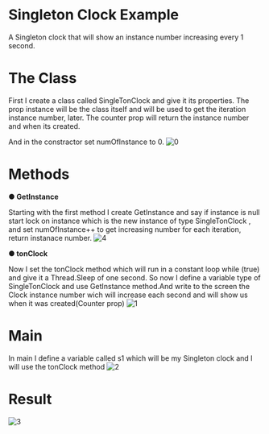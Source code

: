 # Singleton Clock Example
A Singleton clock that will show an instance number increasing every 1 second.

# The Class
First I create a class called SingleTonClock and give it its properties.
The prop instance will be the class itself and will be used to get the iteration instance number, later.
The counter prop will return the instance number and when its created.

And in the constractor set numOfInstance to 0.
![0](https://user-images.githubusercontent.com/80118008/129447564-5ff11f56-e7cb-454d-b521-3c8c75455826.PNG)

# Methods
**● GetInstance**

Starting with the first method I create GetInstance and say if instance is null start lock on instance which is the new instance of type SingleTonClock , and set numOfInstance++ to get increasing number for each iteration, return instanace number.
![4](https://user-images.githubusercontent.com/80118008/129447618-280c78aa-dde2-4e67-a378-c5fdb2366533.PNG)

**● tonClock**

Now I set the tonClock method which will run in a constant loop while (true) and give it a Thread.Sleep of one second.
So now I define a variable type of SingleTonClock and use GetInstance method.And write to the screen the Clock instance number wich will increase each second and will show us when it was created(Counter prop)
![1](https://user-images.githubusercontent.com/80118008/129447613-19005f70-d9c2-4a0d-99c9-ac72c71b3df3.PNG)
# Main
In main I define a variable called s1 which will be my Singleton clock and I will use the tonClock method
![2](https://user-images.githubusercontent.com/80118008/129447659-00ac876c-1a28-452b-bb86-c1088829d331.PNG)
# Result
![3](https://user-images.githubusercontent.com/80118008/129447667-3d1c19e8-8c8f-495c-842c-43c98b2ad915.PNG)
